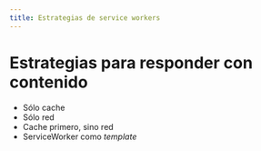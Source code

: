 ```yaml
---
title: Estrategias de service workers
---
```

# Estrategias para responder con contenido

- Sólo cache
- Sólo red
- Cache primero, sino red
- ServiceWorker como _template_

